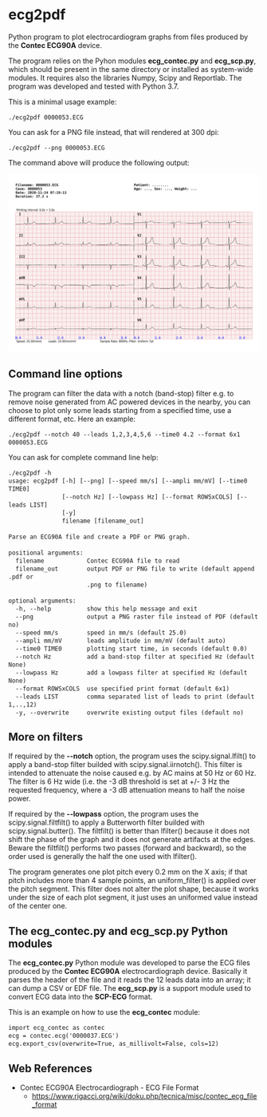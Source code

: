 # ecg2pdf

Python program to plot electrocardiogram graphs from files 
produced by the **Contec ECG90A** device.

The program relies on the Pyhon modules **ecg\_contec.py** and 
**ecg\_scp.py**, which should be present in the same directory 
or installed as system-wide modules. It requires also the 
libraries Numpy, Scipy and Reportlab. The program was developed 
and tested with Python 3.7.

This is a minimal usage example:

```
./ecg2pdf 0000053.ECG
```

You can ask for a PNG file instead, that will rendered at 300 dpi:

```
./ecg2pdf --png 0000053.ECG
```

The command above will produce the following output: 

![ECG90A file plotted with ecg2pdf](0000053.png "ECG90A file plotted with ecg2pdf")


## Command line options

The program can filter the data with a notch (band-stop) filter 
e.g. to remove noise generated from AC powered devices in the 
nearby, you can choose to plot only some leads starting from a 
specified time, use a different format, etc. Here an example:

```
./ecg2pdf --notch 40 --leads 1,2,3,4,5,6 --time0 4.2 --format 6x1 0000053.ECG
```

You can ask for complete command line help:

```
./ecg2pdf -h
usage: ecg2pdf [-h] [--png] [--speed mm/s] [--ampli mm/mV] [--time0 TIME0]
               [--notch Hz] [--lowpass Hz] [--format ROWSxCOLS] [--leads LIST]
               [-y]
               filename [filename_out]

Parse an ECG90A file and create a PDF or PNG graph.

positional arguments:
  filename            Contec ECG90A file to read
  filename_out        output PDF or PNG file to write (default append .pdf or
                      .png to filename)

optional arguments:
  -h, --help          show this help message and exit
  --png               output a PNG raster file instead of PDF (default no)
  --speed mm/s        speed in mm/s (default 25.0)
  --ampli mm/mV       leads amplitude in mm/mV (default auto)
  --time0 TIME0       plotting start time, in seconds (default 0.0)
  --notch Hz          add a band-stop filter at specified Hz (default None)
  --lowpass Hz        add a lowpass filter at specified Hz (default None)
  --format ROWSxCOLS  use specified print format (default 6x1)
  --leads LIST        comma separated list of leads to print (default 1,..,12)
  -y, --overwrite     overwrite existing output files (default no)
```

## More on filters

If required by the **--notch** option, the program uses the 
scipy.signal.lfilt() to apply a band-stop filter builded with 
scipy.signal.iirnotch(). This filter is intended to attenuate 
the noise caused e.g. by AC mains at 50 Hz or 60 Hz. The filter 
is 6 Hz wide (i.e. the -3 dB threshold is set at +/- 3 Hz the 
requested frequency, where a -3 dB attenuation means to half the 
noise power.

If required by the **--lowpass** option, the program uses the 
scipy.signal.filtfilt() to apply a Butterworth filter builded 
with scipy.signal.butter(). The filtfilt() is better than 
lfilter() because it does not shift the phase of the graph and 
it does not generate artifacts at the edges. Beware the 
filtfilt() performs two passes (forward and backward), so the 
order used is generally the half the one used with lfilter().

The program generates one plot pitch every 0.2 mm on the X axis; 
if that pitch includes more than 4 sample points, an 
uniform_filter() is applied over the pitch segment. This filter 
does not alter the plot shape, because it works under the size 
of each plot segment, it just uses an uniformed value instead of 
the center one.

## The ecg_contec.py and ecg_scp.py Python modules

The **ecg\_contec.py** Python module was developed to parse the 
ECG files produced by the **Contec ECG90A** electrocardiograph 
device. Basically it parses the header of the file and it reads 
the 12 leads data into an array; it can dump a CSV or EDF file. 
The **ecg\_scp.py** is a support module used to convert ECG data 
into the **SCP-ECG** format.

This is an example on how to use the **ecg\_contec** module:

```
import ecg_contec as contec
ecg = contec.ecg('0000037.ECG')
ecg.export_csv(overwrite=True, as_millivolt=False, cols=12)
```

## Web References

* Contec ECG90A Electrocardiograph - ECG File Format
  * https://www.rigacci.org/wiki/doku.php/tecnica/misc/contec_ecg_file_format
